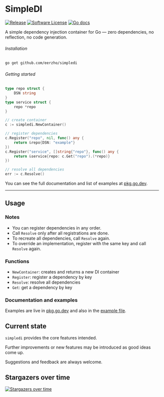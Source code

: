 # SimpleDI

[![Release](https://img.shields.io/github/release/eerzho/simpledi.svg?style=for-the-badge)](https://github.com/eerzho/simpledi/releases/latest)
[![Software License](https://img.shields.io/github/license/eerzho/simpledi.svg?style=for-the-badge)](https://github.com/eerzho/simpledi/blob/main/LICENSE)
[![Go docs](https://img.shields.io/badge/go-reference-blue.svg?style=for-the-badge)](https://pkg.go.dev/github.com/eerzho/simpledi)

A simple dependency injection container for Go — zero dependencies, no reflection, no code generation.

###### Installation

```bash
go get github.com/eerzho/simpledi
```

###### Getting started

```go
type repo struct {
    DSN string
}
type service struct {
    repo *repo
}

// create container
c := simpledi.NewContainer()

// register dependencies
c.Register("repo", nil, func() any {
    return &repo{DSN: "example"}
})
c.Register("service", []string{"repo"}, func() any {
    return &service{repo: c.Get("repo").(*repo)}
})

// resolve all dependencies
err := c.Resolve()
```

You can see the full documentation and list of examples at [pkg.go.dev](https://pkg.go.dev/github.com/eerzho/simpledi).

---

## Usage

### Notes

* You can register dependencies in any order.
* Call `Resolve` only after all registrations are done.
* To recreate all dependencies, call `Resolve` again.
* To override an implementation, register with the same key and call `Resolve` again.

### Functions
* `NewContainer`: creates and returns a new DI container
* `Register`: register a dependency by key
* `Resolve`: resolve all dependencies
* `Get`: get a dependency by key

### Documentation and examples

Examples are live in [pkg.go.dev](https://pkg.go.dev/github.com/eerzho/simpledi)
and also in the [example file](./container_example_test.go).

## Current state

`simpledi` provides the core features intended.

Further improvements or new features may be introduced as good ideas come up.

Suggestions and feedback are always welcome.

## Stargazers over time

[![Stargazers over time](https://starchart.cc/eerzho/simpledi.svg?background=%23FFFFFF&axis=%23333333&line=%236b63ff)](https://starchart.cc/eerzho/simpledi)
